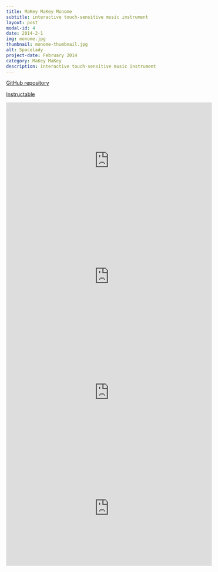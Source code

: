 ```yaml
---
title: MaKey MaKey Monome
subtitle: interactive touch-sensitive music instrument
layout: post
modal-id: 4
date: 2014-2-1
img: monome.jpg
thumbnail: monome-thumbnail.jpg
alt: Spacelady
project-date: February 2014
category: MaKey MaKey
description: interactive touch-sensitive music instrument
---
```


[GitHub repository](https://github.com/jdeboi/monome)

[Instructable](http://www.instructables.com/id/MaKey-MaKey-Monome/)

<div class="embed-responsive embed-responsive-16by9">
<iframe width="560" height="315" src="https://www.youtube.com/embed/iqVz2CKDNXA" frameborder="0" allow="autoplay; encrypted-media" allowfullscreen></iframe>
</div>


<div class="embed-responsive embed-responsive-16by9">
<iframe width="560" height="315" src="https://www.youtube.com/embed/6j07iM7k5GQ" frameborder="0" allow="autoplay; encrypted-media" allowfullscreen></iframe>
</div>

<div class="embed-responsive embed-responsive-16by9">
<iframe width="560" height="315" src="https://www.youtube.com/embed/utB2h5gMnGk" frameborder="0" allow="autoplay; encrypted-media" allowfullscreen></iframe>
</div>

<div class="embed-responsive embed-responsive-16by9">
<iframe width="560" height="315" src="https://www.youtube.com/embed/Q65QOpuobl8" frameborder="0" allow="autoplay; encrypted-media" allowfullscreen></iframe>
</div>
